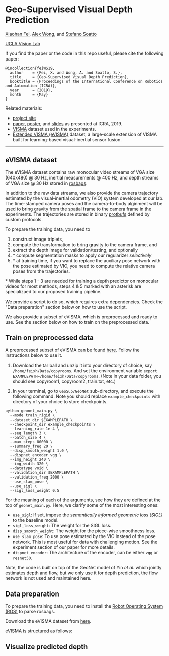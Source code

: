 # Geo-Supervised Visual Depth Prediction

[Xiaohan Fei](https://feixh.github.io), [Alex Wong](http://web.cs.ucla.edu/~alexw/), and [Stefano Soatto](http://web.cs.ucla.edu/~soatto/)

[UCLA Vision Lab](http://vision.ucla.edu/)


If you find the paper or the code in this repo useful, please cite the following paper:

```
@incollection{feiWS19,
  author    = {Fei, X. and Wong, A. and Soatto, S.},
  title     = {Geo-Supervised Visual Depth Prediction},
  booktitle = {Proceedings of the International Conference on Robotics and Automation (ICRA)},
  year      = {2019},
  month     = {May}
}
```


Related materials:
- [project site](https://feixh.github.io/projects/icra19/index.html)
- [paper][icra19_paper], [poster][icra19_poster], and [slides][icra19_slides] as presented at ICRA, 2019.
- [VISMA](https://github.com/feixh/VISMA) dataset used in the experiments.
- [Extended VISMA (eVISMA)]() dataset, a large-scale extension of VISMA built for learning-based visual-inertial sensor fusion.

[icra19_paper]: https://arxiv.org/abs/1807.11130v3.pdf
[icra19_poster]: {{site.url}}/empty.html
[icra19_slides]: {{site.url}}/empty.html
[icra19_code]: https://github.com/feixh/GeoSup

---

## eVISMA dataset

The eVISMA dataset contains raw monocular video streams of VGA size (640x480) @ 30 Hz, inertial measurements @ 400 Hz, and depth streams of VGA size @ 30 Hz stored in [rosbags](http://wiki.ros.org/rosbag). 

In addition to the raw data streams, we also provide the camera trajectory estimated by the visual-inertial odometry (VIO) system developed at our lab. The time-stamped camera poses and the camera-to-body alginment will be used to bring gravity from the spatial frame to the camera frame in the experiments. The trajectories are stored in binary [protbufs](https://developers.google.com/protocol-buffers/) defined by custom protocols.

To prepare the training data, you need to 
1. construct image triplets,
2. compute the transformation to bring gravity to the camera frame, and 
3. extract the depth image for validation/testing, and optionally
4. \* compute segmentation masks to apply our regularizer *selectively*
5. \* at training time, if you want to replace the auxiliary pose network with the pose estimated by VIO, you need to compute the relative camera poses from the trajectories.

\* While steps 1 - 3 are needed for training a depth predictor on monocular videos for most methods, steps 4 & 5 marked with an asterisk are specializaed to our proposed training pipeline.

We provide a script to do so, which requires extra dependencies. Check the "Data preparation" section below on how to use the script.

We also provide a subset of eVISMA, which is preprocessed and ready to use. See the section below on how to train on the preprocessed data.

## Train on preprocessed data

A preprocessed subset of eVISMA can be found [here](https://www.dropbox.com/s/kccsd0h0wg85ytx/copyrooms.tar.gz?dl=0). Follow the instructions below to use it.

1. Download the tar ball and unzip it into your directory of choice, say `/home/feixh/Data/copyrooms`. And set the environment variable `export EXAMPLEPATH=/home/feixh/Data/copyrooms`. (Note in your data folder, you should see copyroom1, copyroom2, train.txt, etc.)


4. In your terminal, go to `GeoSup/GeoNet` sub-directory, and execute the following command. Note you should replace `example_checkpoints` with directory of your choice to store checkpoints.

```
python geonet_main.py \
  --mode train_rigid \
  --dataset_dir $EXAMPLEPATH \
  --checkpoint_dir example_checkpoints \
  --learning_rate 1e-4 \
  --seq_length 3 \
  --batch_size 4 \
  --max_steps 80000 \
  --summary_freq 20 \
  --disp_smooth_weight 1.0 \
  --dispnet_encoder vgg \
  --img_height 240 \
  --img_width 320 \
  --datatype void \
  --validation_dir $EXAMPLEPATH \
  --validation_freq 2000 \
  --use_slam_pose \
  --use_sigl \
  --sigl_loss_weight 0.5
```

For the meaning of each of the arguments, see how they are defined at the top of `geonet_main.py`. Here, we clarify some of the most interesting ones:
- `use_sigl`: If set, impose the *semantically informed geometric loss (SIGL)* to the baseline model.
- `sigl_loss_weight`: The weight for the SIGL loss.
- `disp_smooth_weight`: The weight for the piece-wise smoothness loss.
- `use_slam_pose`: To use pose estimated by the VIO instead of the pose network. This is most useful for data with challenging motion. See the experiment section of our paper for more details.
- `dispnet_encoder`: The architecture of the encoder, can be either `vgg` or `resnet50`.

Note, the code is built on top of the GeoNet model of Yin *et al.* which jointly estimates depth and flow, but we only use it for depth prediction, the flow network is not used and maintained here.

## Data preparation

To prepare the training data, you need to install the [Robot Operating System (ROS)](http://www.ros.org/) to parse rosbags.

Download the eVISMA dataset from [here](https://www.dropbox.com/s/s9nrx9eoen4tno0/rs_d435i_recording.tar.gz?dl=0).

eVISMA is structured as follows:


## Visualize predicted depth



